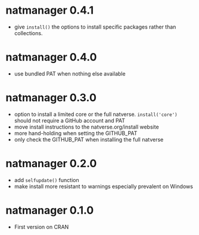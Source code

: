 # natmanager 0.4.1

* give `install()` the options to install specific packages rather than 
  collections.

# natmanager 0.4.0

* use bundled PAT when nothing else available

# natmanager 0.3.0

* option to install a limited core or the full natverse. 
  `install('core')` should not require a GitHub account and PAT
* move install instructions to the natverse.org/install website
* more hand-holding when setting the GITHUB_PAT
* only check the GITHUB_PAT when installing the full natverse

# natmanager 0.2.0

* add `selfupdate()` function
* make install more resistant to warnings especially prevalent on Windows

# natmanager 0.1.0

* First version on CRAN
